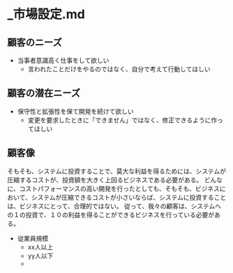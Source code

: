 # _市場設定.md
## 顧客のニーズ
- 当事者意識高く仕事をして欲しい
  - 言われたことだけをやるのではなく、自分で考えて行動してほしい

## 顧客の潜在ニーズ
- 保守性と拡張性を保て開発を続けて欲しい
  - 変更を要求したときに「できません」ではなく、修正できるように作ってほしい


## 顧客像
そもそも、システムに投資することで、莫大な利益を得るためには、システムが圧縮するコストが、投資額を大きく上回るビジネスである必要がある。
どんなに、コストパフォーマンスの高い開発を行ったとしても、そもそも、ビジネスにおいて、システムが圧縮できるコストが小さいならば、システムに投資することは、ビジネスにとって、合理的ではない。
従って、我々の顧客は、システムへの１の投資で、１０の利益を得ることができるビジネスを行っている必要がある。
- 従業員規模
  - xx人以上
  - yy人以下
  -